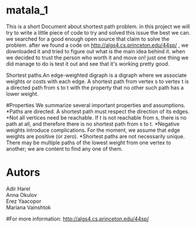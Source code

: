 # matala_1

This is a short Document about shortest path problem.
in this project we will try to write a little piece of code to try and solved this issue the best we can.
we searched for a good enough open source that claim  to solve the problem.
after we found a code on http://algs4.cs.princeton.edu/44sp/ , we downloaded it and tried to figure out what is the main idea behind it.
when we decided to trust the person who worth it and move on!
just one thing we did manage to do is test it out and see that it's working pretty good.

Shortest paths.An edge-weighted digraph is a digraph where we associate weights or costs with each edge.
A shortest path from vertex s to vertex t is a directed path from s to t with the property that no other such path has a lower weight.

#Properties
We summarize several important properties and assumptions.
*Paths are directed. A shortest path must respect the direction of its edges.
*Not all vertices need be reachable. If t is not reachable from s, there is no path at all, and therefore there is no shortest path from s to t.
*Negative weights introduce complications. For the moment, we assume that edge weights are positive (or zero).
*Shortest paths are not necessarily unique. There may be multiple paths of the lowest weight from one vertex to another; we are content to find any one of them.

# Autors
 Adir Harel    
 Anna Okulov                     
 Erez Yaacopor  
 Mariana Vainshtok 

#For more information:
 http://algs4.cs.princeton.edu/44sp/
